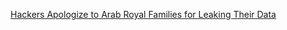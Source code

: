 
[Hackers Apologize to Arab Royal Families for Leaking Their Data](https://www.vice.com/en/article/n7nw8m/conti-ransomware-hackers-apologize-to-arab-royal-families-for-leaking-their-data)
